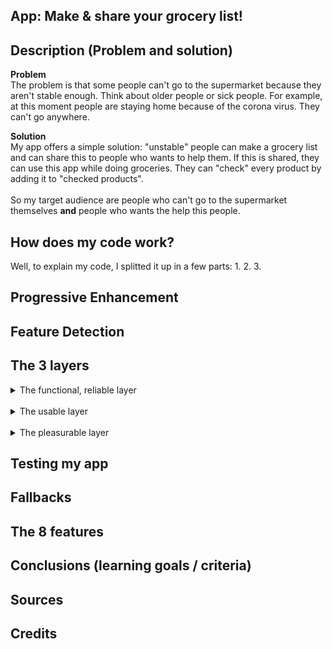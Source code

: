 ## App: Make & share your grocery list!



## Description (Problem and solution)
<b>Problem</b> <br>
The problem is that some people can't go to the supermarket because they aren't stable enough. Think about older people or sick people. For example, at this moment people are staying home because of the corona virus. They can't go anywhere.

<b> Solution </b> <br>
My app offers a simple solution: "unstable" people can make a grocery list and can share this to people who wants to help them. If this is shared, they can use this app while doing groceries. They can "check" every product by adding it to "checked products".  
<br>
So my target audience are people who can't go to the supermarket themselves <b>and</b> people who wants the help this people.


## How does my code work?
Well, to explain my code, I splitted it up in a few parts:
1. 
2.
3.


## Progressive Enhancement

## Feature Detection


## The 3 layers
<details>
<summary>The functional, reliable layer</summary>
<br>
This is how you dropdown.
</details>
<br>

<details>
<summary>The usable layer </summary>
<br>
This is how you dropdown.
</details>
<br>

<details>
<summary>The pleasurable layer</summary>
<br>
This is how you dropdown.
</details>

## Testing my app

## Fallbacks


## The 8 features


## Conclusions (learning goals / criteria)

## Sources

## Credits
